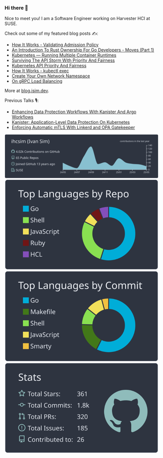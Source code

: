 ### Hi there 👋

Nice to meet you! I am a Software Engineer working on Harvester HCI at SUSE.

Check out some of my featured blog posts ✍️:

* [How It Works - Validating Admission Policy](https://ihcsim.medium.com/how-it-works-validating-admission-policy-0664d23ce230)
* [An Introduction To Rust Ownership For Go Developers - Moves (Part 1)](https://itnext.io/an-introduction-to-rust-ownership-for-go-developers-moves-part-1-413450497d4d?sk=9fbe89cdf488a224bbae1c7bf7885abb)
* [Kubernetes — Running Multiple Container Runtimes](https://ihcsim.medium.com/kubernetes-running-multiple-container-runtimes-65220b4f9ef4)
* [Surviving The API Storm With Priority And Fairness](https://www.openshift.com/blog/surviving-the-api-storm-with-api-priority-fairness)
* [Kubernetes API Priority And Fairness](https://itnext.io/kubernetes-api-priority-and-fairness-b1ef2b8a26a2?sk=8caee3ff05dc17de1abe2dad0bb66ac3)
* [How It Works - kubectl exec](https://itnext.io/how-it-works-kubectl-exec-e31325daa910?sk=e5261140e813905ff72ec2d7fd12ddf3)
* [Create Your Own Network Namespace](https://itnext.io/create-your-own-network-namespace-90aaebc745d?sk=96542e5aca4696282c43bb70175f0801)
* [On gRPC Load Balancing](https://itnext.io/on-grpc-load-balancing-683257c5b7b3)

More at [blog.isim.dev](https://blog.isim.dev).

Previous Talks 🎙️:

* [Enhancing Data Protection Workflows With Kanister And Argo Workflows](https://youtu.be/nqfP1e9jeU4)
* [Kanister: Application-Level Data Protection On Kubernetes](https://youtu.be/GSgFwAHLziA)
* [Enforcing Automatic mTLS With Linkerd and OPA Gatekeeper](https://youtu.be/gMaGVHnvNfs)

![](https://raw.githubusercontent.com/ihcsim/ihcsim/main/profile-summary-card-output/nord_dark/0-profile-details.svg)
![](https://raw.githubusercontent.com/ihcsim/ihcsim/main/profile-summary-card-output/nord_dark/1-repos-per-language.svg)
![](https://raw.githubusercontent.com/ihcsim/ihcsim/main/profile-summary-card-output/nord_dark/2-most-commit-language.svg)
![](https://raw.githubusercontent.com/ihcsim/ihcsim/main/profile-summary-card-output/nord_dark/3-stats.svg)
